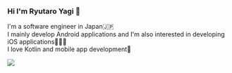 ### Hi I'm Ryutaro Yagi 👋

I'm a software engineer in Japan🇯🇵 </br>
I mainly develop Android applications and I'm also interested in developing iOS applications🧑🏻‍💻</br>
I love Kotlin and mobile app development💚


<a href="https://github.com/YagiRyu/github-readme-stats">
   <img align="left" src="https://github-readme-stats.vercel.app/api/top-langs/?username=YagiRyu&theme=vue-dark&show_icons=true&layout=compact" />
</a>

